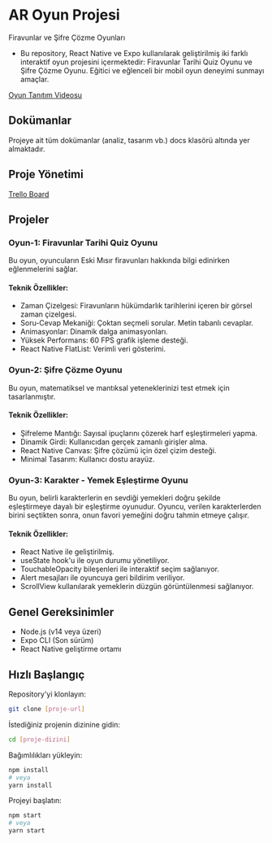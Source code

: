 # AR Oyun Projesi

Firavunlar ve Şifre Çözme Oyunları
- Bu repository, React Native ve Expo kullanılarak geliştirilmiş iki farklı interaktif oyun projesini içermektedir: Firavunlar Tarihi Quiz Oyunu ve Şifre Çözme Oyunu. Eğitici ve eğlenceli bir mobil oyun deneyimi sunmayı amaçlar.

 [Oyun Tanıtım Videosu](https://youtube.com/shorts/)

## Dokümanlar
Projeye ait tüm dokümanlar (analiz, tasarım vb.) docs klasörü altında yer almaktadır.

## Proje Yönetimi

 [Trello Board](https://trello.com/b/uHNnOg7N/ymgk)

## Projeler
### Oyun-1: Firavunlar Tarihi Quiz Oyunu
Bu oyun, oyuncuların Eski Mısır firavunları hakkında bilgi edinirken eğlenmelerini sağlar.

#### Teknik Özellikler:
- Zaman Çizelgesi: Firavunların hükümdarlık tarihlerini içeren bir görsel zaman çizelgesi.
- Soru-Cevap Mekaniği:
Çoktan seçmeli sorular.
Metin tabanlı cevaplar.
- Animasyonlar:
Dinamik dalga animasyonları.
- Yüksek Performans: 60 FPS grafik işleme desteği.
- React Native FlatList: Verimli veri gösterimi.

### Oyun-2: Şifre Çözme Oyunu
Bu oyun, matematiksel ve mantıksal yeteneklerinizi test etmek için tasarlanmıştır.

#### Teknik Özellikler:
- Şifreleme Mantığı:
Sayısal ipuçlarını çözerek harf eşleştirmeleri yapma.
- Dinamik Girdi: Kullanıcıdan gerçek zamanlı girişler alma.
- React Native Canvas: Şifre çözümü için özel çizim desteği.
- Minimal Tasarım: Kullanıcı dostu arayüz.

### Oyun-3: Karakter - Yemek Eşleştirme Oyunu
Bu oyun, belirli karakterlerin en sevdiği yemekleri doğru şekilde eşleştirmeye dayalı bir eşleştirme oyunudur. Oyuncu, verilen karakterlerden birini seçtikten sonra, onun favori yemeğini doğru tahmin etmeye çalışır.

#### Teknik Özellikler:
- React Native ile geliştirilmiş.
- useState hook'u ile oyun durumu yönetiliyor.
- TouchableOpacity bileşenleri ile interaktif seçim sağlanıyor.
- Alert mesajları ile oyuncuya geri bildirim veriliyor.
- ScrollView kullanılarak yemeklerin düzgün görüntülenmesi sağlanıyor.

## Genel Gereksinimler
- Node.js (v14 veya üzeri)
- Expo CLI (Son sürüm)
- React Native geliştirme ortamı

## Hızlı Başlangıç

 Repository'yi klonlayın:
```bash
git clone [proje-url]
```

 İstediğiniz projenin dizinine gidin:
```bash
cd [proje-dizini]
```

 Bağımlılıkları yükleyin:
```bash
npm install
# veya
yarn install
```

 Projeyi başlatın:
```bash
npm start
# veya
yarn start
```
